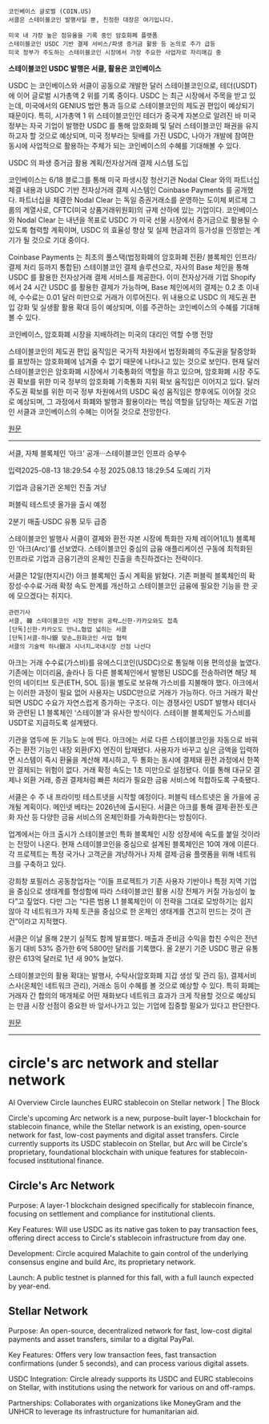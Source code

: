 ```
코인베이스 글로벌 (COIN.US)
서클은 스테이블코인 발행사일 뿐, 진정한 대장은 여기입니다.

미국 내 가장 높은 점유율을 기록 중인 암호화폐 플랫폼
스테이블코인 USDC 기반 결제 서비스/파생 증거금 활용 등 논의로 주가 급등
미국 정부가 주도하는 스테이블코인 시장에서 가장 주요한 사업자로 자리매김 중
```

**스테이블코인 USDC 발행은 서클, 활용은 코인베이스**

USDC 는 코인베이스와 서클이 공동으로 개발한 달러 스테이블코인으로, 테더(USDT)에 이어 글로벌 시가총액 2 위를 기록 중이다. USDC 는 최근 시장에서 주목을 받고 있는데, 미국에서의 GENIUS 법안 통과 등으로 스테이블코인의 제도권 편입이 예상되기 때문이다. 특히, 시가총액 1 위 스테이블코인인 테더가 중국계 자본으로 알려진 바 미국 정부는 자국 기업이 발행한 USDC 를 통해 암호화폐 및 달러 스테이블코인 패권을 유지하고자 할 것으로 예상되며, 미국 정부라는 뒷배를 가진 USDC, 나아가 개발에 참여한 동시에 사업적으로 활용하는 주체가 되는 코인베이스의 수혜를 기대해볼 수 있다.

USDC 의 파생 증거금 활용 계획/전자상거래 결제 시스템 도입 

코인베이스는 6/18 블로그를 통해 미국 파생시장 청산기관 Nodal Clear 와의 파트너십 체결 내용과 USDC 기반 전자상거래 결제 시스템인 Coinbase Payments 를 공개했다. 파트너십을 체결한 Nodal Clear 는 독일 증권거래소를 운영하는 도이체 뵈르제 그룹의 계열사로, CFTC(미국 상품거래위원회)의 규제 산하에 있는 기업이다. 코인베이스와 Nodal Clear 는 내년을 목표로 USDC 가 미국 선물 시장에서 증거금으로 활용될 수 있도록 협력할 계획이며, USDC 의 효율성 향상 및 실제 현금과의 등가성을 인정받는 계기가 될 것으로 기대 중이다.


Coinbase Payments 는 최초의 풀스택(법정화폐의 암호화폐 전환/ 블록체인 인프라/결제 처리 등까지 통합된) 스테이블코인 결제 솔루션으로, 자사의 Base 체인을 통해 USDC 를 활용한 전자상거래 결제 서비스를 제공한다. 이미 전자상거래 기업 Shopify에서 24 시간 USDC 를 활용한 결제가 가능하며, Base 체인에서의 결제는 0.2 초 이내에, 수수료는 0.01 달러 미만으로 거래가 이루어진다. 위 내용으로 USDC 의 제도권 편입 강화 및 실생활 활용 확대 등이 예상되며, 이를 주관하는 코인베이스의 수혜를 기대해볼 수 있다.

코인베이스, 암호화폐 시장을 지배하려는 미국의 대리인 역할 수행 전망

스테이블코인의 제도권 편입 움직임은 국가적 차원에서 법정화폐의 주도권을 탈중앙화를 표방하는 암호화폐에 넘겨줄 수 없기 때문에 나타나고 있는 것으로 보인다. 현재 달러 스테이블코인은 암호화폐 시장에서 기축통화의 역할을 하고 있으며, 암호화폐 시장 주도권 확보를 위한 미국 정부의 암호화폐 기축통화 지위 확보 움직임은 이어지고 있다. 달러 주도권 확보를 위한 미국 정부 차원에서의 USDC 육성 움직임은 향후에도 이어질 것으로 예상되며, 그 과정에서 화폐와 발행과 활용이라는 핵심 역할을 담당하는 제도권 기업인 서클과 코인베이스의 수혜는 이어질 것으로 전망한다.

[원문](https://invest.kiwoom.com/inv/36599)

---

서클, 자체 블록체인 ‘아크’ 공개···스테이블코인 인프라 승부수

입력2025-08-13 18:29:54 수정 2025.08.13 18:29:54 도예리 기자
 
기업과 금융기관 온체인 진출 겨냥

퍼블릭 테스트넷 올가을 출시 예정

2분기 매출·USDC 유통 모두 급증

스테이블코인 발행사 서클이 결제와 환전·자본 시장에 특화한 자체 레이어1(L1) 블록체인 ‘아크(Arc)’를 선보였다. 
스테이블코인 중심의 금융 애플리케이션 구동에 최적화된 인프라로 기업과 금융기관의 온체인 진출을 촉진하겠다는 전략이다.

서클은 12일(현지시간) 아크 블록체인 출시 계획을 밝혔다. 
기존 퍼블릭 블록체인의 확장성·수수료·거래 확정 속도 한계를 개선하고 스테이블코인 금융에 필요한 기능을 한 곳에 모으겠다는 취지다.

```
관련기사
서클, 韓 스테이블코인 시장 전방위 공략…신한·카카오와도 접촉
[단독]신한·카카오도 만나…협업 넓히는 서클
[단독]서클-하나銀 맞손…원화코인 사업 협력
서클의 기술력 하나銀과 시너지…국내시장 선점 나선다
```

아크는 거래 수수료(가스비)를 유에스디코인(USDC)으로 통일해 이용 편의성을 높였다. 
기존에는 이더리움, 솔라나 등 다른 블록체인에서 발행된 USDC를 전송하려면 해당 체인의 네이티브 토큰(ETH, SOL 등)을 
별도로 보유해 가스비를 지불해야 했다. 아크에서는 이러한 과정이 필요 없어 사용자는 USDC만으로 거래가 가능하다. 아크 거래가 확산되면 USDC 수요가 자연스럽게 증가하는 구조다. 이는 경쟁사인 USDT 발행사 테더사와 관련된 L1 블록체인 ‘스테이블’과 유사한 방식이다. 스테이블 블록체인도 가스비를 USDT로 지급하도록 설계됐다.

기관을 염두에 둔 기능도 눈에 띈다. 아크에는 서로 다른 스테이블코인을 자동으로 바꿔주는 환전 기능인 내장 외환(FX) 엔진이 탑재됐다. 사용자가 바꾸고 싶은 금액을 입력하면 시스템이 즉시 환율을 계산해 제시하고, 두 통화는 동시에 결제돼 환전 과정에서 한쪽만 결제되는 위험이 없다. 거래 확정 속도는 1초 미만으로 설정됐다. 이를 통해 대규모 결제나 외환 거래, 증권 결제처럼 빠른 처리가 필요한 금융 서비스에 적합하도록 구축됐다.

서클은 수 주 내 프라이빗 테스트넷을 시작할 예정이다. 퍼블릭 테스트넷은 올 가을에 공개될 계획이다. 메인넷 베타는 2026년에 출시된다. 서클은 아크를 통해 결제·환전·토큰화 자산 등 다양한 금융 서비스의 온체인화를 가속화한다는 방침이다.

업계에서는 아크 출시가 스테이블코인 특화 블록체인 시장 성장세에 속도를 붙일 것이라는 전망이 나온다. 현재 스테이블코인을 중심으로 설계된 블록체인은 10여 개에 이른다. 각 프로젝트는 특정 국가나 고객군을 겨냥하거나 자체 결제·금융 플랫폼을 위해 네트워크를 구축하고 있다.

강희창 포필러스 공동창업자는 “이들 프로젝트가 기존 사용자 기반이나 특정 지역 기업을 중심으로 생태계를 형성함에 따라 스테이블코인 활용 시장 전체가 커질 가능성이 높다”고 짚었다. 다만 그는 “다른 범용 L1 블록체인이 이 전략을 그대로 모방하기는 쉽지 않아 각 네트워크가 자체 토큰을 중심으로 한 온체인 생태계를 견고히 만드는 것이 관건”이라고 지적했다.

서클은 이날 올해 2분기 실적도 함께 발표했다. 매출과 준비금 수익을 합친 수익은 전년 동기 대비 53% 증가한 6억 5800만 달러를 기록했다. 올 2분기 기준 USDC 평균 유통량은 613억 달러로 1년 새 90% 늘었다.

스테이블코인의 활용 확대는 발행사, 수탁사(암호화폐 지갑 생성 및 관리 등), 결제서비스사(온체인 네트워크 관리), 거래소 등이 수혜를 볼 것으로 예상할 수 있다. 특히 화폐는 거래자 간 합의의 매개체로 어떤 재화보다 네트워크 효과가 크게 작용할 것으로 예상되는 만큼 시장 선점이 중요한 바 앞서나가고 있는 기업에 집중할 필요가 있다고 판단한다.

[원문](https://decenter.kr/NewsView/2GWLZQ29V8)

---

# circle's arc network and stellar network
AI Overview
Circle launches EURC stablecoin on Stellar network | The Block

Circle's upcoming Arc network is a new, purpose-built layer-1 blockchain for stablecoin finance, while the Stellar network is an existing, open-source network for fast, low-cost payments and digital asset transfers. Circle currently supports its USDC stablecoin on Stellar, but Arc will be Circle's proprietary, foundational blockchain with unique features for stablecoin-focused institutional finance.
 
## Circle's Arc Network
Purpose:
A layer-1 blockchain designed specifically for stablecoin finance, focusing on settlement and compliance for institutional clients. 

Key Features:
Will use USDC as its native gas token to pay transaction fees, offering direct access to Circle's stablecoin infrastructure from day one. 

Development:
Circle acquired Malachite to gain control of the underlying consensus engine and build Arc, its proprietary network. 

Launch:
A public testnet is planned for this fall, with a full launch expected by year-end. 
## Stellar Network
Purpose:
An open-source, decentralized network for fast, low-cost digital payments and asset transfers, similar to a digital PayPal. 

Key Features:
Offers very low transaction fees, fast transaction confirmations (under 5 seconds), and can process various digital assets. 

USDC Integration:
Circle already supports its USDC and EURC stablecoins on Stellar, with institutions using the network for various on and off-ramps. 

Partnerships:
Collaborates with organizations like MoneyGram and the UNHCR to leverage its infrastructure for humanitarian aid. 
